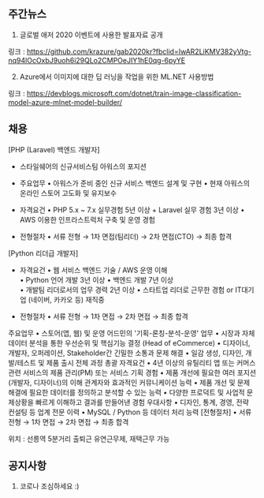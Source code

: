 ## 주간뉴스

1)  글로벌 애저 2020 이벤트에 사용한 발표자료 공개

링크 : https://github.com/krazure/gab2020kr?fbclid=IwAR2LiKMV382yVtg-nq94lOcOxbJ9uoh6i29QLo2CMPOeJIY1hE0qg-6pyYE


2) Azure에서 이미지에 대한 딥 러닝을 작업을 위한 ML.NET 사용방법

링크 : https://devblogs.microsoft.com/dotnet/train-image-classification-model-azure-mlnet-model-builder/

## 채용
[PHP (Laravel) 백엔드 개발자]
- 스타일쉐어의 신규서비스팀 아워스의 포지션

- 주요업무
• 아워스가 준비 중인 신규 서비스 백엔드 설계 및 구현
• 현재 아워스의 온라인 스토어 고도화 및 유지보수

- 자격요건
• PHP 5.x ~ 7.x 실무경험 5년 이상 + Laravel 실무 경험 3년 이상
• AWS 이용한 인프라스트럭처 구축 및 운영 경험

- 전형절차 
•  서류 전형 → 1차 면접(팀리더)  → 2차 면접(CTO) → 최종 합격

[Python 리더급 개발자]
- 자격요건
• 웹 서비스 백엔드 기술 / AWS 운영 이해   
• Python 언어 개발 3년 이상 
• 백엔드 개발 7년 이상   
• 개발팀 리더로서의 업무 경력 2년 이상
• 스타트업 리더로 근무한 경험 or IT대기업 (네이버, 카카오 등) 재직중

- 전형절차 
•  서류 전형 → 1차 면접  → 2차 면접 → 최종 합격

주요업무
• 스토어(앱, 웹) 및 운영 어드민의 '기획-론칭-분석-운영' 업무
• 시장과 자체 데이터 분석을 통한 우선순위 및 핵심기능 결정 (Head of eCommerce) 
• 디자이너, 개발자, 오퍼레이션, Stakeholder간 긴밀한 소통과 문제 해결
• 일감 생성, 디자인, 개발/테스트 및 제품 출시 전체 과정 총괄
자격요건
• 4년 이상의 유틸리티 앱 또는 커머스관련 서비스의 제품 관리(PM) 또는 서비스 기획 경험
• 제품 개선에 필요한 여러 포지션(개발자, 디자이너)의 이해 관계자와 효과적인 커뮤니케이션 능력 
• 제품 개선 및 문제 해결에 필요한 데이터를 정의하고 분석할 수 있는 능력
• 다양한 프로덕트 및 사업적 문제상황을 빠르게 이해하고 결과를 만들어낸 경험
우대사항
• 디자인, 통계, 경영, 전략 컨설팅 등 업계 전문 이력
• MySQL / Python 등 데이터 처리 능력
[전형절차]
• 서류 전형 → 1차 면접 → 2차 면접 → 최종 합격

위치 : 선릉역 5분거리 
출퇴근 유연근무제, 재택근무 가능


## 공지사항

1) 코로나 조심하세요 :)
